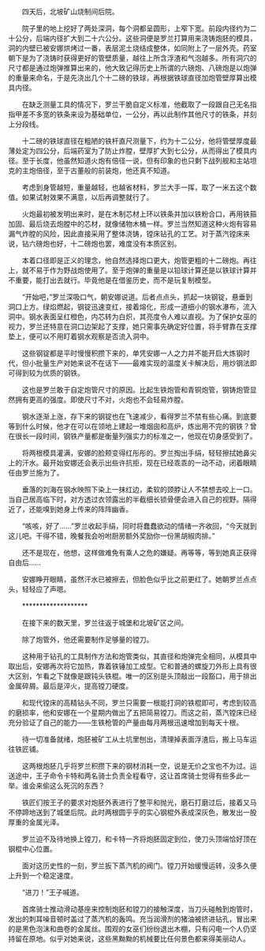 　　四天后，北坡矿山烧制间后院。

　　院子里的地上挖好了两处深洞，每个洞都呈圆形，上窄下宽。前段内径约为二十公分，后端内径扩大到二十六公分。这些洞便是罗兰打算用来浇铸炮胚的模具，洞的内壁已被安娜烘烤过一番，表层泥土烧结成整体，如同附上了一层外壳。药室朝下是为了浇铸时获得更好的管壁质量，越往上所含浮渣和气泡越多。所有洞穴的尺寸都是通过炮弹推算出来的，他大致记得历史上所谓的六磅炮、八磅炮是以炮弹的重量来命名，于是先浇出几个十二磅的铁球，再根据铁球直径加炮管壁厚算出模具内径。

　　在缺乏测量工具的情况下，罗兰干脆自定义标准，他截取了一段跟自己无名指指甲差不多宽的铁条来设为基础单位，一公分，再以此制作其他尺寸的铁条，并刻上分段线。

　　十二磅的铁球直径在粗陋的铁杆直尺测量下，约为十二公分，他将管壁厚度最薄处定为四公分，后端药室为了防止炸膛，壁厚扩大到七公分，从而得出了模具内径。至于长度，他虽然知道火炮有倍径一说，但有印象的也只剩下战列舰和主站坦克的主炮倍径，至于古董般的前装炮，他还真不知道。

　　考虑到身管越短，重量越轻，也越省材料，罗兰大手一挥，取了一米五这个数值。如果试射效果不满意，以后再调整就行了。

　　火炮最初被发明出来时，是在木制芯材上环以铁条并加以铁粉合口，再用铁箍加固、最后烧去炮膛中的芯材，就像储物木桶一样。罗兰当然知道这种火炮有容易漏气炸膛的风险，因此直接采用了整体浇铸，镗床钻孔的工艺。对于蒸汽镗床来说，钻六磅炮也好，十二磅炮也罢，难度没有本质区别。

　　本着口径即是正义的理念，他自然选择炮口更大，炮管更粗的十二磅炮。再往上，就不易于作为野战炮使用了。至于炮弹的重量是以铅球计算还是以铁球计算并不重要，能打出去就行。毕竟他是在借鉴历史，而不是玩复制模型。

　　“开始吧，”罗兰深吸口气，朝安娜说道。后者点点头，抓起一块钢锭，悬垂到洞口上方。绿焰燃起，钢锭迅速变红，接着熔化，形成一道细小的钢水瀑布，流入洞中。钢水表面呈红橙色，内芯转为白炽，其亮度令人难以直视。为了保护女巫的视力，罗兰还特意在洞口边架起了支撑，她只需事先确定好位置，将手臂靠在支撑垫上，便可以不用盯着钢水观察是否流入洞中。

　　这些钢锭都是平时慢慢积攒下来的，单凭安娜一人之力并不能开启大炼钢时代，但小批量生产对她来说不在话下——最难实现的温度关卡解决后，用炒钢法即可得到较为优质的钢铁。

　　这也是罗兰敢于自定炮管尺寸的原因。比起生铁炮管和青铜炮管，钢铸炮管显然拥有更高的强度。即使尺寸不对，火炮也不会轻易炸膛。

　　钢水逐渐上涨，存下来的钢锭也在飞速减少，看得罗兰不禁有些心痛。到底要等到什么时候，他才在可以在领地上建起一堆烟囱和高炉，炼出用不完的钢铁？曾在很长一段时间，钢铁产量都是衡量列强实力的标准之一，他现在切身感受到了。

　　将两根模具灌满，安娜的脸颊变得红彤彤的。罗兰掏出手绢，轻轻擦拭她鼻尖上的汗水。最开始安娜还会表示出些许抗拒，现在已经乖乖的一动不动，闭着眼睛任由罗兰施为了。

　　垂落的刘海在钢水映照下染上一抹红边，柔软的颈脖让人不禁想去咬上一口。当自己居高临下时，对方透过衣领露出的半截细长锁骨便会进入自己的视野。隔得近了，还能嗅到她身上传来的阵阵幽香。

　　“咳咳，好了……”罗兰收起手绢，同时将蠢蠢欲动的情绪一齐收回，“今天就到这儿吧。干得不错，晚餐我会吩咐厨房额外奖励你一份黑胡椒肉排。”

　　还不是现在，他想，这样做难免有乘人之危的嫌疑。再等等，等到她真正获得自由后……

　　安娜睁开眼睛，虽然汗水已被擦去，但脸色似乎比之前更红了。她朝罗兰点点头，轻轻应了声嗯。

　　*******************

　　在接下来的数天里，罗兰往返于城堡和北坡矿区之间。

　　除了炮管外，他还需要制作足够量的镗刀。

　　这种用于钻孔的工具制作方法和炮管类似，其直径和炮弹完全相同，从模具中取出后，安娜再次将它加热，靠着铁锤加工成型。它和普通的螺旋刀外形上具有很大区别，乍看之下就像是跟钝头铁棍。唯一的区别是头顶敲出一段豁口，用于排出金属碎屑。最后是淬火，提高镗刀硬度。

　　和现代镗床的高精钻头不同，罗兰只需要一根能打洞的铁棍即可，考虑到较高的磨损率，他和安娜在一个星期内做出了五把简易镗刀。而这之前，蒸汽镗床已经充分验证了自己的能力——生铁枪管的产量由每月两根迅速增加到每天十根。

　　待一切准备就绪，炮胚被矿工从土坑里刨出，清理掉表面浮渣后，搬上马车运往铁匠铺。

　　这两根炮胚几乎将罗兰积攒下来的钢材消耗一空，说是无价之宝也不为过。运送途中，王子命令卡特和两名骑士负责全程看守，这让首席骑士觉得有些多此一举。谁会来偷这么死沉的东西？

　　铁匠们按王子的要求对炮胚外表进行了整平和抛光，磨石打磨过后，接着又马不停蹄地送到了城堡后院。此时两根圆乎乎的实心钢棍外表成深灰色，散发出一股厚重的金属光泽。

　　罗兰迫不及待地换上镗刀，和卡特一齐将炮胚固定到位，使刀头顶端恰好顶在钢棍中心位置。

　　面对这历史性的一刻，罗兰扳下蒸汽机的阀门。镗刀开始缓慢运转，没多久便上升到一个稳定速度。

　　“进刀！”王子喊道。

　　首席骑士推动滑动基座来控制炮胚和镗刀的接触深度，当刀头碰触到炮管时，发出的刺耳噪音顿时盖过了蒸汽机的轰鸣。充当润滑剂的猪油被挤进钻孔，冒出来的是黑色泡沫和曲卷的金属丝。围观的女巫们纷纷退出木棚，只有闪电一个人仍坚持留在原地。似乎对她来说，这些黑黝黝的机械要比任何景色都来得美丽动人。
